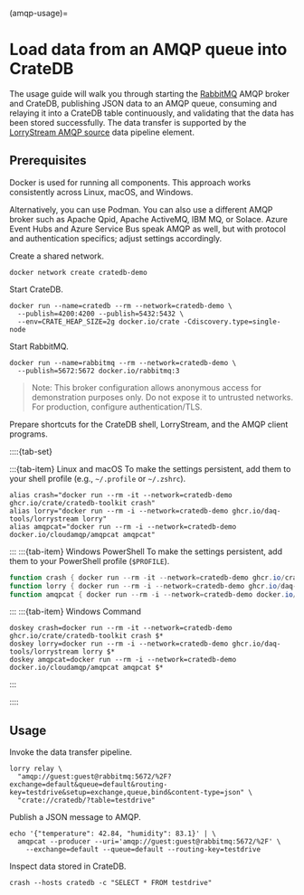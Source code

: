 (amqp-usage)=

# Load data from an AMQP queue into CrateDB

The usage guide will walk you through starting the [RabbitMQ] AMQP broker
and CrateDB, publishing JSON data to an AMQP queue, consuming and relaying
it into a CrateDB table continuously, and validating that the data has
been stored successfully.
The data transfer is supported by the [LorryStream AMQP source] data
pipeline element.

## Prerequisites

Docker is used for running all components. This approach works consistently
across Linux, macOS, and Windows.

Alternatively, you can use Podman. You can also use a different AMQP broker such as
Apache Qpid, Apache ActiveMQ, IBM MQ, or Solace. Azure Event Hubs and Azure Service
Bus speak AMQP as well, but with protocol and authentication specifics; adjust
settings accordingly.

Create a shared network.
```shell
docker network create cratedb-demo
```

Start CrateDB.
```shell
docker run --name=cratedb --rm --network=cratedb-demo \
  --publish=4200:4200 --publish=5432:5432 \
  --env=CRATE_HEAP_SIZE=2g docker.io/crate -Cdiscovery.type=single-node
```

Start RabbitMQ.
```shell
docker run --name=rabbitmq --rm --network=cratedb-demo \
  --publish=5672:5672 docker.io/rabbitmq:3
```
> Note: This broker configuration allows anonymous access for demonstration purposes only.
> Do not expose it to untrusted networks. For production, configure authentication/TLS.

Prepare shortcuts for the CrateDB shell, LorryStream, and the AMQP client
programs.

::::{tab-set}

:::{tab-item} Linux and macOS
To make the settings persistent, add them to your shell profile (e.g., `~/.profile` or `~/.zshrc`).
```shell
alias crash="docker run --rm -it --network=cratedb-demo ghcr.io/crate/cratedb-toolkit crash"
alias lorry="docker run --rm -i --network=cratedb-demo ghcr.io/daq-tools/lorrystream lorry"
alias amqpcat="docker run --rm -i --network=cratedb-demo docker.io/cloudamqp/amqpcat amqpcat"
```
:::
:::{tab-item} Windows PowerShell
To make the settings persistent, add them to your PowerShell profile (`$PROFILE`).
```powershell
function crash { docker run --rm -it --network=cratedb-demo ghcr.io/crate/cratedb-toolkit crash @args }
function lorry { docker run --rm -i --network=cratedb-demo ghcr.io/daq-tools/lorrystream lorry @args }
function amqpcat { docker run --rm -i --network=cratedb-demo docker.io/cloudamqp/amqpcat amqpcat @args }
```
:::
:::{tab-item} Windows Command
```shell
doskey crash=docker run --rm -it --network=cratedb-demo ghcr.io/crate/cratedb-toolkit crash $*
doskey lorry=docker run --rm -i --network=cratedb-demo ghcr.io/daq-tools/lorrystream lorry $*
doskey amqpcat=docker run --rm -i --network=cratedb-demo docker.io/cloudamqp/amqpcat amqpcat $*
```
:::

::::

## Usage

Invoke the data transfer pipeline.
```shell
lorry relay \
  "amqp://guest:guest@rabbitmq:5672/%2F?exchange=default&queue=default&routing-key=testdrive&setup=exchange,queue,bind&content-type=json" \
  "crate://cratedb/?table=testdrive"
```

Publish a JSON message to AMQP.
```shell
echo '{"temperature": 42.84, "humidity": 83.1}' | \
  amqpcat --producer --uri='amqp://guest:guest@rabbitmq:5672/%2F' \
    --exchange=default --queue=default --routing-key=testdrive
```

Inspect data stored in CrateDB.
```shell
crash --hosts cratedb -c "SELECT * FROM testdrive"
```


[LorryStream AMQP source]: https://lorrystream.readthedocs.io/source/amqp.html
[RabbitMQ]: https://www.rabbitmq.com/
